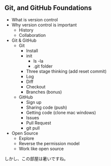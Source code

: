 ## Git, and GitHub Foundations
* What is version control
* Why version control is important
  * History
  * Collaboration
* Git & GitHub
  * Git
    * Install
    * init
      * ls -la
      * .git folder
    * Three stage thinking (add reset commit)
    * Log
    * Diff
    * Checkout
    * Branches (bonus)
  * GitHub
    * Sign up
    * Sharing code (push)
    * Getting code (clone mac windows)
    * Issues
    * Pull Request
    * git pull
* Open Source
  * Explore
  * Reverse the permission model
  * Work like open source

しかし、この部屋は暑いですね。
